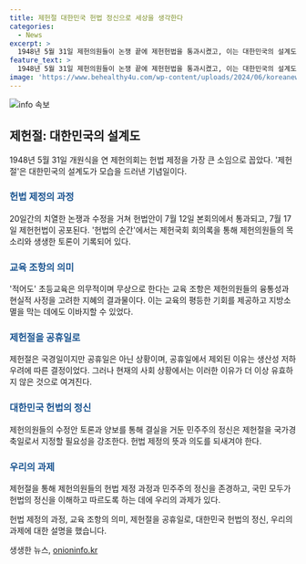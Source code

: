 ```yaml
---
title: 제헌절 대한민국 헌법 정신으로 세상을 생각한다
categories:
  - News
excerpt: >
  1948년 5월 31일 제헌의원들이 논쟁 끝에 제헌헌법을 통과시켰고, 이는 대한민국의 설계도로 여겨진다. 헌법에는 교육 조항과 함께 제헌의원들의 토론 과정이 담겨 있다. 공휴일로 지정된 제헌절은 현재는 생산성 우려로 공휴일에서 제외되었지만, 이에 반발하는 움직임이 있었다. 제헌의원들은 토론을 통해 양보와 타협을 통해 저력을 보여주었다. 이러한 헌법 정신을 되새겨 제헌절을 공휴일로 다시 지정해야 할 필요가 있다. 이와 함께 교육 조항을 통해 지방소멸을 막을 수 있음을 강조하며, 제헌의원들의 노고를 인정하는 것이 중요하다.
feature_text: >
  1948년 5월 31일 제헌의원들이 논쟁 끝에 제헌헌법을 통과시켰고, 이는 대한민국의 설계도로 여겨진다. 헌법에는 교육 조항과 함께 제헌의원들의 토론 과정이 담겨 있다. 공휴일로 지정된 제헌절은 현재는 생산성 우려로 공휴일에서 제외되었지만, 이에 반발하는 움직임이 있었다. 제헌의원들은 토론을 통해 양보와 타협을 통해 저력을 보여주었다. 이러한 헌법 정신을 되새겨 제헌절을 공휴일로 다시 지정해야 할 필요가 있다. 이와 함께 교육 조항을 통해 지방소멸을 막을 수 있음을 강조하며, 제헌의원들의 노고를 인정하는 것이 중요하다.
image: 'https://www.behealthy4u.com/wp-content/uploads/2024/06/koreanews.jpg'
---
```


<p><img src="https://www.behealthy4u.com/wp-content/uploads/2024/06/koreanews.jpg" alt="info 속보" /></p>

<h2 data-ke-size="size26">제헌절: 대한민국의 설계도</h2>

<p data-ke-size="size16">1948년 5월 31일 개원식을 연 제헌의회는 헌법 제정을 가장 큰 소임으로 꼽았다. '제헌절'은 대한민국의 설계도가 모습을 드러낸 기념일이다. </p>

<h3><b><span style="color: #1a5490;">헌법 제정의 과정</span></b></h3>

<p data-ke-size="size16">20일간의 치열한 논쟁과 수정을 거쳐 헌법안이 7월 12일 본회의에서 통과되고, 7월 17일 제헌헌법이 공포된다. '헌법의 순간'에서는 제헌국회 회의록을 통해 제헌의원들의 목소리와 생생한 토론이 기록되어 있다.</p>

<h3><b><span style="color: #1a5490;">교육 조항의 의미</span></b></h3>

<p data-ke-size="size16">'적어도' 초등교육은 의무적이며 무상으로 한다는 교육 조항은 제헌의원들의 융통성과 현실적 사정을 고려한 지혜의 결과물이다. 이는 교육의 평등한 기회를 제공하고 지방소멸을 막는 데에도 이바지할 수 있었다.</p>

<h3><b><span style="color: #1a5490;">제헌절을 공휴일로</span></b></h3>

<p data-ke-size="size16">제헌절은 국경일이지만 공휴일은 아닌 상황이며, 공휴일에서 제외된 이유는 생산성 저하 우려에 따른 결정이었다. 그러나 현재의 사회 상황에서는 이러한 이유가 더 이상 유효하지 않은 것으로 여겨진다.</p>

<h3><b><span style="color: #1a5490;">대한민국 헌법의 정신</span></b></h3>

<p data-ke-size="size16">제헌의원들의 수정안 토론과 양보를 통해 결실을 거둔 민주주의 정신은 제헌절을 국가경축일로서 지정할 필요성을 강조한다. 헌법 제정의 뜻과 의도를 되새겨야 한다.</p>

<h3><b><span style="color: #1a5490;">우리의 과제</span></b></h3>

<p data-ke-size="size16">제헌절을 통해 제헌의원들의 헌법 제정 과정과 민주주의 정신을 존경하고, 국민 모두가 헌법의 정신을 이해하고 따르도록 하는 데에 우리의 과제가 있다.</p>

<p>헌법 제정의 과정, 교육 조항의 의미, 제헌절을 공휴일로, 대한민국 헌법의 정신, 우리의 과제에 대한 설명을 했습니다.</p>
생생한 뉴스, <a href="https://onioninfo.kr" rel="dofollow">onioninfo.kr</a>


